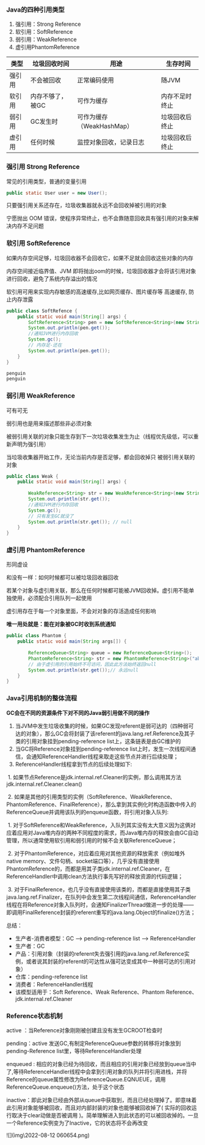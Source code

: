 ### Java的四种引用类型

1. 强引用：Strong Reference 
2. 软引用：SoftReference
3. 弱引用：WeakReference 
4. 虚引用PhantomReference



| 类型   | 垃圾回收时间     | 用途                      | 生存时间       |
| ------ | ---------------- | ------------------------- | -------------- |
| 强引用 | 不会被回收       | 正常编码使用              | 随JVM          |
| 软引用 | 内存不够了，被GC | 可作为缓存                | 内存不足时终止 |
| 弱引用 | GC发生时         | 可作为缓存（WeakHashMap） | 垃圾回收后终止 |
| 虚引用 | 任何时候         | 监控对象回收，记录日志    | 垃圾回收后终止 |





### 强引用 Strong Reference 

常见的引用类型，普通的变量引用

```java
public static User user = new User();
```

只要强引用关系还存在，垃圾收集器就永远不会回收掉被引用的对象

宁愿抛出 OOM 错误，使程序异常终止，也不会靠随意回收具有强引用的对象来解决内存不足问题





###  软引用 SoftReference

如果内存空间足够，垃圾回收器不会回收它，如果不足就会回收这些对象的内存

内存空间接近临界值、JVM 即将抛出oom的时候，垃圾回收器才会将该引用对象进行回收，避免了系统内存溢出的情况

软引用可用来实现内存敏感的高速缓存,比如网页缓存、图片缓存等 高速缓存, 防止内存泄露

```java
public class SoftRefence {
    public static void main(String[] args) {
        SoftReference<String> pen = new SoftReference<String>(new String("penguin"));
        System.out.println(pen.get());
        //通知JVM进行内存回收
        System.gc();
        // 内存足-还在
        System.out.println(pen.get());
    }
}

penguin
penguin
```





### 弱引用 WeakReference

可有可无

弱引用也是用来描述那些非必须对象

被弱引用关联的对象只能生存到下一次垃圾收集发生为止（线程优先级低，可以重新声明为强引用）

当垃圾收集器开始工作，无论当前内存是否足够，都会回收掉只 被弱引用关联的对象

```java
public class Weak {
    public static void main(String[] args) {
 
        WeakReference<String> str = new WeakReference<String>(new String("penguin"));
        System.out.println(str.get());
        //通知JVM进行内存回收
        System.gc();
 		// 只有发生GC就没了
        System.out.println(str.get()); // null
    }
}
```





### 虚引用 PhantomReference

形同虚设

和没有一样：如何时候都可以被垃圾回收器回收

若某个对象与虚引用关联，那么在任何时候都可能被JVM回收掉。虚引用不能单独使用，必须配合引用队列一起使用

虚引用存在于每一个对象里面，不会对对象的存活造成任何影响

**唯一用处就是：能在对象被GC时收到系统通知**

```java
public class Phantom {
    public static void main(String args[]) {
 
        ReferenceQueue<String> queue = new ReferenceQueue<String>();
        PhantomReference<String> str = new PhantomReference<String>("abc", queue);
        // 由于虚引用的引用始终不可访问，因此此方法始终返回null 
        System.out.println(str.get());// 永远null
    }
}
```





### Java引用机制的整体流程



**GC会在不同的资源条件下对不同的Java弱引用做不同的操作**



1. 当JVM中发生垃圾收集的时候，如果GC发现referent是弱可达的（四种弱可达的对象），那么GC会将封装了该referent的java.lang.ref.Reference及其子类的引用对象挂到pending-reference list上，这条链表是由GC维护的
2. 当GC将Reference对象挂到pending-reference list上时，发生一次线程间通信，会通知ReferenceHandler线程来取走这些节点并进行后续处理；
3. ReferenceHandler线程拿到节点的后续处理如下:

​			1. 如果节点Reference是jdk.internal.ref.Cleaner的实例，那么调用其方法jdk.internal.ref.Cleaner.clean()

​            2. 如果是其他的引用类型的实例（SoftReference、WeakReference、PhantomReference、FinalReference），那么拿到其实例化时构造函数中传入的ReferenceQueue并调用该队列的enqueue函数，将引用对象入队列: 

​							1. 对于SoftReference和WeakReference，入队列其实没有太大意义因为这俩对应着应用对Java堆内存的两种不同程度的需求，而Java堆内存的释放会由GC自动管理，所以通常使用软引用和弱引用的时候不会关联ReferenceQueue；

​							2. 对于PhantomReference，对应着应用对其他资源的释放需求（例如堆外native memory、文件句柄、socket端口等），几乎没有直接使用PhantomReference的，而都是用其子类jdk.internal.ref.Cleaner，在ReferenceHandler中调用clean方法执行事先写好的释放资源的代码逻辑；

​							3. 对于FinalReference，也几乎没有直接使用该类的，而都是直接使用其子类java.lang.ref.Finalizer，在队列中会发生第二次线程间通信，ReferenceHandler线程在将Reference对象入队列时，会通知FinalizerThread做进一步的处理——即调用FinalReference封装的referent重写的java.lang.Object的finalize()方法；


总结：

- 生产者-消费者模型：GC --> pending-reference list --> ReferenceHandler
- 生产者：GC
- 产品：引用对象（封装的referent失去强引用的java.lang.ref.Reference实例，或者说其封装的referent的可达性从强可达变成其中一种弱可达的引用对象）
- 仓库：pending-reference list
- 消费者：ReferenceHandler线程
- 该模型适用于：Soft Reference、Weak Reference、Phantom Reference、jdk.internal.ref.Cleaner
  



### Reference状态机制 

active ：当Reference对象刚刚被创建且没有发生GCROOT检查时 

pending：active 发送GC,有制定ReferenceQueue参数的转移将对象放到pending-Reference list里，等待ReferenceHandler处理  

enqueued : 相应的对象已经为待回收，而且相应的引用对象已经放到queue当中了,等待ReferenceHandler线程中会拿到引用对象的队列并将引用进栈，并将Reference的queue属性修改为ReferenceQueue.EQNUEUE，调用ReferenceQueue.enqueue()方法，处于这个状态

inactive：即此对象已经由外部从queue中获取到，而且已经处理掉了。即意味着此引用对象能够被回收，而且对内部封装的对象也能够被回收掉了( 实际的回收运行取决于clear动做是否被调用 )。简单理解进入到此状态的可以被回收掉的。一旦一个Reference实例变为了Inactive，它的状态将不会再改变



![](img\2022-08-12 060654.png)







